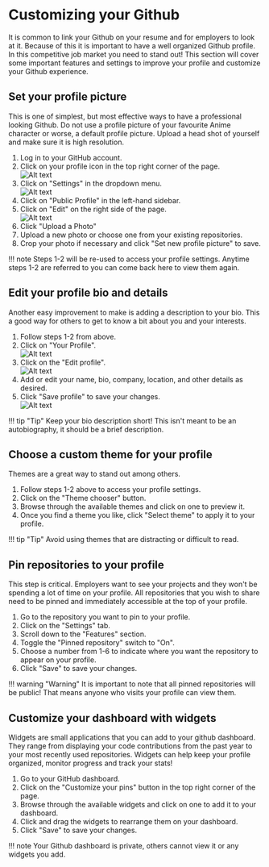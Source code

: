 # Customizing your Github

It is common to link your Github on your resume and for employers to look at it. Because of this it is important to have a well organized Github profile. In this competitive job market you need to stand out! This section will cover some important features and settings to improve your profile and customize your Github experience.

## Set your profile picture

This is one of simplest, but most effective ways to have a professional looking Github. Do not use a profile picture of your favourite Anime character or worse, a default profile picture. Upload a head shot of yourself and make sure it is high resolution.

1. Log in to your GitHub account.
2. Click on your profile icon in the top right corner of the page.<br>
![Alt text](./images/profile.png)
3. Click on "Settings" in the dropdown menu.<br>
![Alt text](./images/settingButton.png)
4. Click on "Public Profile" in the left-hand sidebar.
5. Click on "Edit" on the right side of the page.<br>
![Alt text](./images/editButton.png)
6. Click "Upload a Photo"
7. Upload a new photo or choose one from your existing repositories.
8. Crop your photo if necessary and click "Set new profile picture" to save.

!!! note
    Steps 1-2 will be re-used to access your profile settings. Anytime steps 1-2 are referred to you can come back here to view them again.

## Edit your profile bio and details

Another easy improvement to make is adding a description to your bio. This a good way for others to get to know a bit about you and your interests.

1. Follow steps 1-2 from above.
2. Click on "Your Profile".<br>
![Alt text](./images/yourProfile.png)
3. Click on the "Edit profile".<br>
![Alt text](./images/editProfile.png)
4. Add or edit your name, bio, company, location, and other details as desired.
5. Click "Save profile" to save your changes.<br>
![Alt text](./images/save.png)

!!! tip "Tip"
Keep your bio description short! This isn't meant to be an autobiography, it should be a brief description.

## Choose a custom theme for your profile

Themes are a great way to stand out among others.

1. Follow steps 1-2 above to access your profile settings.
2. Click on the "Theme chooser" button.
3. Browse through the available themes and click on one to preview it.
4. Once you find a theme you like, click "Select theme" to apply it to your profile.

!!! tip "Tip"
Avoid using themes that are distracting or difficult to read.

## Pin repositories to your profile

This step is critical. Employers want to see your projects and they won't be spending a lot of time on your profile. All repositories that you wish to share need to be pinned and immediately accessible at the top of your profile.

1. Go to the repository you want to pin to your profile.
2. Click on the "Settings" tab.
3. Scroll down to the "Features" section.
4. Toggle the "Pinned repository" switch to "On".
5. Choose a number from 1-6 to indicate where you want the repository to appear on your profile.
6. Click "Save" to save your changes.

!!! warning "Warning"
It is important to note that all pinned repositories will be public! That means anyone who visits your profile can view them.

## Customize your dashboard with widgets

Widgets are small applications that you can add to your github dashboard. They range from displaying your code contributions from the past year to your most recently used repositories. Widgets can help keep your profile organized, monitor progress and track your stats!

1. Go to your GitHub dashboard.
2. Click on the "Customize your pins" button in the top right corner of the page.
3. Browse through the available widgets and click on one to add it to your dashboard.
4. Click and drag the widgets to rearrange them on your dashboard.
5. Click "Save" to save your changes.

!!! note
   Your Github dashboard is private, others cannot view it or any widgets you add.
